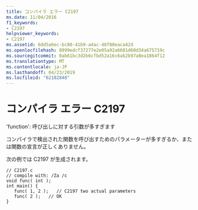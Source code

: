 ```yaml
---
title: コンパイラ エラー C2197
ms.date: 11/04/2016
f1_keywords:
- C2197
helpviewer_keywords:
- C2197
ms.assetid: 6dd5a6ec-bc80-41b9-a4ac-46f80eaca42d
ms.openlocfilehash: 8999edcf37277e2e05a92a6601d60d34a675719c
ms.sourcegitcommit: 0ab61bc3d2b6cfbd52a16c6ab2b97a8ea1864f12
ms.translationtype: MT
ms.contentlocale: ja-JP
ms.lasthandoff: 04/23/2019
ms.locfileid: "62182848"
---
```

# <a name="compiler-error-c2197"></a>コンパイラ エラー C2197

'function': 呼び出しに対する引数が多すぎます

コンパイラで検出された関数を呼び出すためのパラメーターが多すぎるか、または関数の宣言が正しくありません。

次の例では C2197 が生成されます。

```
// C2197.c
// compile with: /Za /c
void func( int );
int main() {
   func( 1, 2 );   // C2197 two actual parameters
   func( 2 );   // OK
}
```